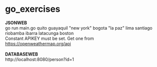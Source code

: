 # go_exercises

<b>JSONWEB</b><br>
go run main.go quito guayaquil "new york" bogota "la paz" lima santiago riobamba ibarra latacunga boston<br>
Constant APIKEY must be set. Get one from https://openweathermap.org/api
<br><br>
<b>DATABASEWEB</b><br>
http://localhost:8080/person?id=1
